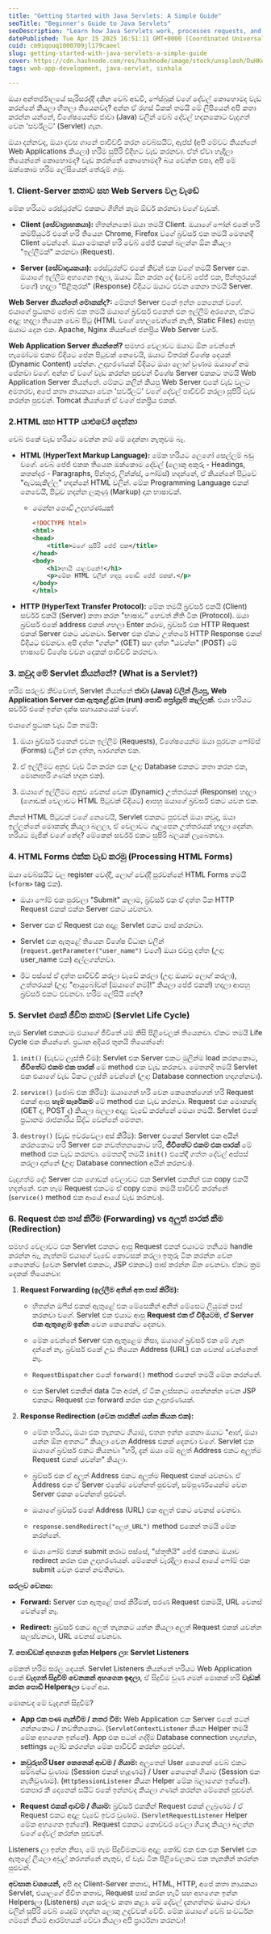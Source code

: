 ```yaml
---
title: "Getting Started with Java Servlets: A Simple Guide"
seoTitle: "Beginner's Guide to Java Servlets"
seoDescription: "Learn how Java Servlets work, processes requests, and create dynamic web applications in this beginner-friendly guide to server-side programming"
datePublished: Tue Apr 15 2025 16:51:11 GMT+0000 (Coordinated Universal Time)
cuid: cm9iqouq1000709jl179caeel
slug: getting-started-with-java-servlets-a-simple-guide
cover: https://cdn.hashnode.com/res/hashnode/image/stock/unsplash/DuHKoV44prg/upload/6a651a686c4d190ee7d5edc873d1203a.jpeg
tags: web-app-development, java-servlet, sinhala

---
```


ඔයා අන්තර්ජාලයේ සැරිසරද්දී දකින වෙබ් අඩවි, ෆේස්බුක් වගේ දේවල් කොහොමද වැඩ කරන්නේ කියලා හිතලා තියෙනවද? අන්න ඒ රහස් ටිකක් තමයි මේ ලිපියෙන් අපි කතා කරන්න යන්නේ, විශේෂයෙන්ම ජාවා (Java) වලින් වෙබ් දේවල් හදනකොට වැදගත් වෙන 'සර්ව්ලට්' (Servlet) ගැන.

ඔයා දන්නවද, ඔයා දවස ගානේ පාවිච්චි කරන වෙබ්සයිට්, ඇප්ස් (අපි මේවට කියන්නේ Web Applications කියලා) හරිම සුපිරි විදිහට වැඩ කරනවා. ඒත් ඒවා හැදිලා තියෙන්නේ කොහොමද? වැඩ කරන්නේ කොහොමද? බය වෙන්න එපා, අපි මේ ඔක්කොම හරිම ලේසියෙන් තේරුම් ගමු.

### **1\. Client-Server කතාව සහ Web Servers වල වැඩේ**

මේක හරියට රෙස්ටුරන්ට් එකකට ගිහින් කෑම ඕඩර් කරනවා වගේ වැඩක්.

* **Client (සේවාග්‍රාහකයා):** හිතන්නකෝ ඔයා තමයි Client. ඔයාගේ ෆෝන් එකේ හරි කම්පියුටර් එකේ හරි තියෙන Chrome, Firefox වගේ බ්‍රව්සර් එක තමයි මෙතනදී Client වෙන්නේ. ඔයා මොකක් හරි වෙබ් පේජ් එකක් බලන්න ඕන කියලා "ඉල්ලීමක්" කරනවා (Request).
    
* **Server (සේවාදායකයා):** රෙස්ටුරන්ට් එකේ කිචන් එක වගේ තමයි Server එක. ඔයාගේ ඉල්ලීම අහගෙන ඉඳලා, ඔයාට ඕන කරන දේ (වෙබ් පේජ් එක, පින්තූරයක් වගේ) හදලා "පිළිතුරක්" (Response) විදියට ඔයාට එවන කෙනා තමයි Server.
    

**Web Server කියන්නේ මොකක්ද?:** මේකත් Server එකේ ඉන්න කෙනෙක් වගේ. එයාගේ ප්‍රධානම ජොබ් එක තමයි ඔයාගේ බ්‍රව්සර් එකෙන් එන ඉල්ලීම් අරගෙන, ඒකට අදාළ හදලා තියෙන වෙබ් පිටු (HTML වගේ හෙලවෙන්නේ නැති, Static Files) ආපහු ඔයාට දෙන එක. Apache, Nginx කියන්නේ ජනප්‍රිය Web Server වර්ග.

**Web Application Server කියන්නේ?** සමහර වෙලාවට ඔයාට ඕන වෙන්නේ හැමෝටම එකම විදියට පේන පිටුවක් නෙවෙයි, ඔයාට විතරක් විශේෂ දෙයක් (Dynamic Content) පේන්න. උදාහරණයක් විදියට ඔයා ලොග් වුණාම ඔයාගේ නම පේනවා වගේ. අන්න ඒ වගේ වැඩ කරන්න පුළුවන් විශේෂ Server එකකට තමයි Web Application Server කියන්නේ. මේකට කලින් කියපු Web Server එකේ වැඩ වලට අමතරව, අපේ කතා නායකයා වෙන 'සර්ව්ලට්' වගේ දේවල් පාවිච්චි කරලා සුපිරි වැඩ කරන්න පුළුවන්. Tomcat කියන්නේ ඒ වගේ ජනප්‍රිය එකක්.

### **2.HTML සහ HTTP යාළුවෝ දෙන්නා**

වෙබ් එකේ වැඩ හරියට වෙන්න නම් මේ දෙන්නා නැතුවම බෑ.

* **HTML (HyperText Markup Language):** මේක හරියට ලෙගෝ සෙල්ලම් බඩු වගේ. වෙබ් පේජ් එකක තියෙන ඔක්කොම දේවල් (ලොකු අකුරු - Headings, කතන්දර - Paragraphs, පින්තූර, ලින්ක්ස්, ෆෝම්ස්) හදන්නේ, ඒ කියන්නේ පිටුවේ "ඇටසැකිල්ල" හදන්නේ HTML වලින්. මේක Programming Language එකක් නෙවෙයි, පිටුව හදන්න ලකුණු (Markup) දාන භාෂාවක්.
    
    * *මෙන්න පොඩි උදාහරණයක්:*
        
        ```xml
        <!DOCTYPE html>
        <html>
        <head>
            <title>මගේ සුපිරි පේජ් එක</title>
        </head>
        <body>
            <h1>හායි යාලුවනේ!</h1>
            <p>මේක HTML වලින් හදපු පොඩි පේජ් එකක්.</p>
        </body>
        </html>
        ```
        
* **HTTP (HyperText Transfer Protocol):** මේක තමයි බ්‍රව්සර් එකයි (Client) සර්වර් එකයි (Server) කතා කරන "භාෂාව" හෙවත් නීති ටික (Protocol). ඔයා බ්‍රව්සර් එකේ address එකක් ගහලා Enter කරාම, බ්‍රව්සර් එක HTTP Request එකක් Server එකට යවනවා. Server එක ඒකට උත්තරේ HTTP Response එකක් විදියට එවනවා. අපි දත්ත "ගන්න" (GET) සහ දත්ත "යවන්න" (POST) මේ භාෂාවේ විශේෂ වචන දෙකක් පාවිච්චි කරනවා.
    

### **3\. කවුද මේ Servlet කියන්නේ? (What is a Servlet?)**

හරිම සරලව කිව්වොත්, Servlet කියන්නේ **ජාවා (Java) වලින් ලියපු, Web Application Server එක ඇතුළේ දුවන (run) පොඩි ප්‍රෝග්‍රෑම් කෑල්ලක්.** එයා හරියට සර්වර් එකේ ඉන්න දක්ෂ සහායකයෙක් වගේ.

එයාගේ ප්‍රධාන වැඩ ටික තමයි:

1. ඔයා බ්‍රව්සර් එකෙන් එවන ඉල්ලීම් (Requests), විශේෂයෙන්ම ඔයා පුරවන ෆෝම්ස් (Forms) වලින් එන දත්ත, බාරගන්න එක.
    
2. ඒ ඉල්ලීමට අනුව වැඩ ටික කරන එක (උදා: Database එකකට කතා කරන එක, මොනාහරි ගණන් හදන එක).
    
3. ඔයාගේ ඉල්ලීමට අනුව වෙනස් වෙන (Dynamic) උත්තරයක් (Response) හදලා (ගොඩක් වෙලාවට HTML පිටුවක් විදියට) ආපහු ඔයාගේ බ්‍රව්සර් එකට යවන එක.
    

නිකන් HTML පිටුවක් වගේ නෙවෙයි, Servlet එකකට පුළුවන් ඔයා කවුද, ඔයා ඉල්ලන්නේ මොකක්ද කියලා බලලා, ඒ වෙලාවට ගැලපෙන උත්තරයක් හදලා දෙන්න. හරියට මැජික් වගේ නේද? මේකෙන් සර්වර් එකට සුපිරි බලයක් ලැබෙනවා.

### **4\. HTML Forms එක්ක වැඩ කරමු (Processing HTML Forms)**

ඔයා වෙබ්සයිට් වල register වෙද්දී, ලොග් වෙද්දී පුරවන්නේ HTML Forms තමයි (`<form>` tag එක).

* ඔයා ෆෝම් එක පුරවලා "Submit" කලාම, බ්‍රව්සර් එක ඒ දත්ත ටික HTTP Request එකක් එක්ක Server එකට යවනවා.
    
* Server එක ඒ Request එක අදාළ Servlet එකට පාස් කරනවා.
    
* Servlet එක ඇතුළේ තියෙන විශේෂ විධාන වලින් (`request.getParameter("user_name")` වගේ) ඔයා එවපු දත්ත (උදා: user\_name එක) අල්ලගන්නවා.
    
* ඊට පස්සේ ඒ දත්ත පාවිච්චි කරලා වැඩේ කරලා (උදා: ඔයාව ලොග් කරලා), උත්තරයක් (උදා: "ආයුබෝවන් \[ඔයාගේ නම\]!" කියලා පේජ් එකක්) හදලා ආපහු බ්‍රව්සර් එකට එවනවා. හරිම ලේසියි නේද?
    

### **5\. Servlet එකේ ජීවිත කතාව (Servlet Life Cycle)**

හැම Servlet එකකටම එයාගේ ජීවිතේ යම් කිසි පිළිවෙලක් තියෙනවා. ඒකට තමයි Life Cycle එක කියන්නේ. ප්‍රධාන අදියර තුනයි තියෙන්නේ:

1. `init()` (වැඩට ලෑස්ති වීම): Servlet එක Server එකට මුලින්ම load කරනකොට, **ජීවිතේට එකම එක පාරක්** මේ method එක වැඩ කරනවා. මෙතනදි තමයි Servlet එක එයාගේ වැඩ ටිකට ලෑස්ති වෙන්නේ (උදා: Database connection හදාගන්නවා).
    
2. `service()` (ජොබ් එක කිරීම): ඔයාගෙන් හරි වෙන කෙනෙක්ගෙන් හරි Request එකක් ආපු **හැම සැරේකම** මේ method එක වැඩ කරනවා. Request එක මොකක්ද (GET ද, POST ද) කියලා බලලා අදාළ වැඩේ කරන්නේ මෙයා තමයි. Servlet එකේ ප්‍රධානම රාජකාරිය සිද්ධ වෙන්නේ මෙතන.
    
3. `destroy()` (වැඩ ඉවරවෙලා අස් කිරීම): Server එකෙන් Servlet එක අයින් කරනකොට හරි Server එක නවත්තනකොට හරි, **ජීවිතේට එකම එක පාරක්** මේ method එක වැඩ කරනවා. මෙතනදි තමයි `init()` එකේදී ගත්ත දේවල් අස්පස් කරලා දාන්නේ (උදා: Database connection අයින් කරනවා).
    

වැදගත්ම දේ: Server එක ගොඩක් වෙලාවට එක Servlet එකකින් එක copy එකයි හදන්නේ. එන හැම Request එකටම ඒ copy එකම තමයි පාවිච්චි කරන්නේ (`service()` method එක ආයේ ආයේ වැඩ කරනවා).

### **6\. Request එක පාස් කිරීම (Forwarding) vs අලුත් පාරක් කීම (Redirection)**

සමහර වෙලාවට එක Servlet එකකට ආපු Request එකක් එයාටම තනියම handle කරන්න බෑ, නැත්නම් එයාගේ වැඩේ කොටසක් කරලා ඉතුරු ටික කරන්න වෙන කෙනෙක්ට (වෙන Servlet එකකට, JSP එකකට) පාස් කරන්න ඕන වෙනවා. ඒකට ක්‍රම දෙකක් තියෙනවා:

1. **Request Forwarding (ඉල්ලීම අතින් අත පාස් කිරීම):**
    
    * හිතන්න ඔෆිස් එකක් ඇතුළේ එක මේසෙකින් අනිත් මේසෙට ලියුමක් පාස් කරනවා වගේ. Servlet එක එයාට ආපු **Request එක ඒ විදියටම**, **ඒ Server එක ඇතුළෙම ඉන්න** වෙන කෙනෙක්ට දෙනවා.
        
    * මේක වෙන්නේ Server එක ඇතුළෙම නිසා, ඔයාගේ බ්‍රව්සර් එක මේ ගැන දන්නේ නෑ. බ්‍රව්සර් එකේ උඩ තියෙන Address (URL) එක වෙනස් වෙන්නෙත් නෑ.
        
    * `RequestDispatcher` එකේ `forward()` method එකෙන් තමයි මේක කරන්නේ.
        
    * එක Servlet එකකින් data ටික අරන්, ඒ ටික ලස්සනට පෙන්නන්න වෙන JSP එකකට Request එක forward කරන එක උදාහරණයක්.
        
2. **Response Redirection (වෙන පාරකින් යන්න කියන එක):**
    
    * මේක හරියට, ඔයා එක තැනකට ගියාම, එතන ඉන්න කෙනා ඔයාට "ආහ්, ඔයා යන්න ඕන අතනට" කියලා වෙන Address එකක් දෙනවා වගේ. Servlet එක ඔයාගේ බ්‍රව්සර් එකට කියනවා "හරි, දැන් ඔයා මේ අලුත් Address එකට අලුත්ම Request එකක් යවන්න" කියලා.
        
    * බ්‍රව්සර් එක ඒ අලුත් Address එකට අලුත්ම Request එකක් යවනවා. ඒ Address එක ඒ Server එකේම වෙන්නත් පුළුවන්, සම්පූර්ණයෙන්ම වෙන Server එකක වෙන්නත් පුළුවන්.
        
    * ඔයාගේ බ්‍රව්සර් එකේ Address (URL) එක අලුත් එකට වෙනස් වෙනවා.
        
    * `response.sendRedirect("අලුත්_URL")` method එකෙන් තමයි මේක කරන්නේ.
        
    * ඔයා ෆෝම් එකක් submit කරාට පස්සේ, "ස්තූතියි" පේජ් එකකට ඔයාව redirect කරන එක උදාහරණයක්. මේකෙන් වැරදිලා ආයේ ආයේ ෆෝම් එක submit වෙන එකත් නවතිනවා.
        

**සරලව වෙනස:**

* **Forward:** Server එක ඇතුළේ පාස් කිරීමක්, පරණ Request එකමයි, URL වෙනස් වෙන්නේ නෑ.
    
* **Redirect:** බ්‍රව්සර් එකට අලුත් තැනකට යන්න කියලා අලුත් Request එකක් යවන්න සලස්වනවා, URL වෙනස් වෙනවා.
    

**7\. පොඩ්ඩක් අහගෙන ඉන්න Helpers ලා: Servlet Listeners**

මේකත් හරිම සරල දෙයක්. Servlet Listeners කියන්නේ හරියට Web Application එකේ **වැදගත් සිදුවීම් වෙනකන් අහගෙන ඉඳලා**, ඒ සිදුවීම වුණ ගමන් මොකක් හරි **වැඩක් කරන පොඩි Helpersලා** වගේ අය.

මොනවද මේ වැදගත් සිදුවීම්?

* **App එක පණ ගැන්වීම / නතර වීම:** Web Application එක Server එකේ පටන් ගන්නකොට / නවතිනකොට. (`ServletContextListener` කියන Helper තමයි මේක අහගෙන ඉන්නේ). App එක පටන් ගද්දිම Database connection හදාගන්න, settings ලෝඩ් කරගන්න මේක පාවිච්චි කරන්න පුළුවන්.
    
* **කවුරුහරි User කෙනෙක් ආවම / ගියාම:** අලුතෙන් User කෙනෙක් වෙබ් එකට සම්බන්ධ වුණාම (Session එකක් හැදුණම) / User කෙනෙක් ගියාම (Session එක නැතිවුණාම). (`HttpSessionListener` කියන Helper මේක බලාගෙන ඉන්නේ). එකපාර කී දෙනෙක් සයිට් එකේ ඉන්නවද කියලා ගණන් කරන්න මේකෙන් පුළුවන්.
    
* **Request එකක් ආවම / ගියාම:** බ්‍රව්සර් එකකින් Request එකක් ලැබුණම / ඒ Request එකට අදාළ වැඩේ ඉවර වුණාම. (`ServletRequestListener` Helper මේක අහගෙන ඉන්නේ). Request එකකට කොච්චර වෙලා ගියාද කියලා බලන්න වගේ දේවල් කරන්න පුළුවන්.
    

Listeners ලා ඉන්න නිසා, මේ හැම සිදුවීමකටම අදාළ කෝඩ් එක එක එක Servlet එක ඇතුළේ ලියලා අවුල් කරගන්නේ නැතුව, ඒ වැඩ ටික පිළිවෙලකට එක තැනකින් කරන්න පුළුවන්.

**අවසාන වශයෙන්,** අපි අද Client-Server කතාව, HTML, HTTP, අපේ කතා නායකයා Servlet, එයාලගේ ජීවිත කතාව, Request පාස් කරන හැටි සහ අහගෙන ඉන්න Helpersලා (Listeners) ගැන සරලව කතා කළා. මේ දේවල් දැනගත්තම ඔයාට ජාවා වලින් සුපිරි වෙබ් යෙදුම් හදන්න ලොකු උදව්වක් වේවි. මේක ඔයාගේ වෙබ් සංවර්ධන ගමනේ නියම ආරම්භයක් වේවා කියලා අපි ප්‍රාර්ථනා කරනවා!